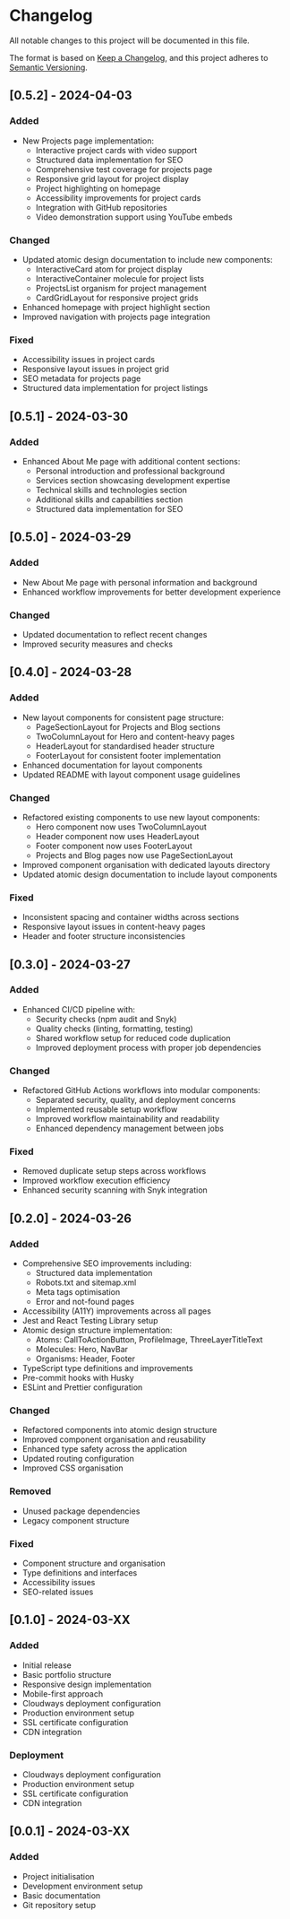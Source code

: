 # Changelog

All notable changes to this project will be documented in this file.

The format is based on [Keep a Changelog](https://keepachangelog.com/en/1.0.0/),
and this project adheres to [Semantic Versioning](https://semver.org/spec/v2.0.0.html).

## [0.5.2] - 2024-04-03

### Added

- New Projects page implementation:
  - Interactive project cards with video support
  - Structured data implementation for SEO
  - Comprehensive test coverage for projects page
  - Responsive grid layout for project display
  - Project highlighting on homepage
  - Accessibility improvements for project cards
  - Integration with GitHub repositories
  - Video demonstration support using YouTube embeds

### Changed

- Updated atomic design documentation to include new components:
  - InteractiveCard atom for project display
  - InteractiveContainer molecule for project lists
  - ProjectsList organism for project management
  - CardGridLayout for responsive project grids
- Enhanced homepage with project highlight section
- Improved navigation with projects page integration

### Fixed

- Accessibility issues in project cards
- Responsive layout issues in project grid
- SEO metadata for projects page
- Structured data implementation for project listings

## [0.5.1] - 2024-03-30

### Added

- Enhanced About Me page with additional content sections:
  - Personal introduction and professional background
  - Services section showcasing development expertise
  - Technical skills and technologies section
  - Additional skills and capabilities section
  - Structured data implementation for SEO

## [0.5.0] - 2024-03-29

### Added

- New About Me page with personal information and background
- Enhanced workflow improvements for better development experience

### Changed

- Updated documentation to reflect recent changes
- Improved security measures and checks

## [0.4.0] - 2024-03-28

### Added

- New layout components for consistent page structure:
  - PageSectionLayout for Projects and Blog sections
  - TwoColumnLayout for Hero and content-heavy pages
  - HeaderLayout for standardised header structure
  - FooterLayout for consistent footer implementation
- Enhanced documentation for layout components
- Updated README with layout component usage guidelines

### Changed

- Refactored existing components to use new layout components:
  - Hero component now uses TwoColumnLayout
  - Header component now uses HeaderLayout
  - Footer component now uses FooterLayout
  - Projects and Blog pages now use PageSectionLayout
- Improved component organisation with dedicated layouts directory
- Updated atomic design documentation to include layout components

### Fixed

- Inconsistent spacing and container widths across sections
- Responsive layout issues in content-heavy pages
- Header and footer structure inconsistencies

## [0.3.0] - 2024-03-27

### Added

- Enhanced CI/CD pipeline with:
  - Security checks (npm audit and Snyk)
  - Quality checks (linting, formatting, testing)
  - Shared workflow setup for reduced code duplication
  - Improved deployment process with proper job dependencies

### Changed

- Refactored GitHub Actions workflows into modular components:
  - Separated security, quality, and deployment concerns
  - Implemented reusable setup workflow
  - Improved workflow maintainability and readability
  - Enhanced dependency management between jobs

### Fixed

- Removed duplicate setup steps across workflows
- Improved workflow execution efficiency
- Enhanced security scanning with Snyk integration

## [0.2.0] - 2024-03-26

### Added

- Comprehensive SEO improvements including:
  - Structured data implementation
  - Robots.txt and sitemap.xml
  - Meta tags optimisation
  - Error and not-found pages
- Accessibility (A11Y) improvements across all pages
- Jest and React Testing Library setup
- Atomic design structure implementation:
  - Atoms: CallToActionButton, ProfileImage, ThreeLayerTitleText
  - Molecules: Hero, NavBar
  - Organisms: Header, Footer
- TypeScript type definitions and improvements
- Pre-commit hooks with Husky
- ESLint and Prettier configuration

### Changed

- Refactored components into atomic design structure
- Improved component organisation and reusability
- Enhanced type safety across the application
- Updated routing configuration
- Improved CSS organisation

### Removed

- Unused package dependencies
- Legacy component structure

### Fixed

- Component structure and organisation
- Type definitions and interfaces
- Accessibility issues
- SEO-related issues

## [0.1.0] - 2024-03-XX

### Added

- Initial release
- Basic portfolio structure
- Responsive design implementation
- Mobile-first approach
- Cloudways deployment configuration
- Production environment setup
- SSL certificate configuration
- CDN integration

### Deployment

- Cloudways deployment configuration
- Production environment setup
- SSL certificate configuration
- CDN integration

## [0.0.1] - 2024-03-XX

### Added

- Project initialisation
- Development environment setup
- Basic documentation
- Git repository setup

